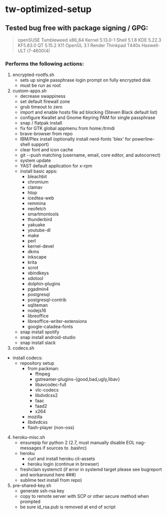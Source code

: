 # tw-optimized-setup

## Tested bug free with package signing / GPG:
  > openSUSE Tumbleweed x86_64 
  > Kernel 5.13.0-1 Shell 5.1.8
  > KDE 5.22.3 KF5.83.0 QT 5.15.2 
  > X11 OpenGL 3.1 Render 
  > Thinkpad T440s Haswell-ULT i7-4600(4)
  
### Performs the following actions:
  
1) encrypted-rootfs.sh 
    * sets up single passphrase login prompt on fully encrypted disk
    * must be run as root
2) custom-apps.sh
    * decrease swappiness
    * set default firewall zone
    * grub timeout to zero
    * import and enable hosts file ad blocking (Steven Black default list)
    * configure Kwallet and Gnome Keyring PAM for single passphrase 
    * snap / flatpak install
    * fix for GTK global appmenu from home:/trmdi
    * brave-browser from repo
    * IBM/Plex install (optionally install nerd-fonts 'blex' for powerline-shell support)
    * clear font and icon cache
    * git --push matching (username, email, core editor, and autocorrect)
    * system update
    * YAST default application for x-rpm 
    * install basic apps:
      * bleachbit 
      * chromium 
      * clamav 
      * htop 
      * icedtea-web
      * remmina 
      * neofetch 
      * smartmontools 
      * thunderbird 
      * yakuake 
      * youtube-dl 
      * make 
      * perl 
      * kernel-devel 
      * dkms 
      * inkscape
      * krita
      * scrot 
      * xbindkeys 
      * xdotool 
      * dolphin-plugins 
      * pgadmin4 
      * postgresql 
      * postgresql-contrib 
      * sqliteman 
      * nodejs16
      * libreoffice 
      * libreoffice-writer-extensions 
      * google-caladea-fonts
    * snap install spotify
    * snap install android-studio
    * snap install slack
3) codecs.sh
  * install codecs:
    * repository setup
      * from packman:
        * ffmpeg 
        * gstreamer-plugins-{good,bad,ugly,libav} 
        * libavcodec-full 
        * vlc-codecs 
        * libdvdcss2 
        * faac 
        * faad2 
        * x264
      * mozilla 
      * libdvdcss
      * flash-player (non-oss) 
 4) heroku-misc.sh
    * ensurepip for python 2 (2.7, must manually disable EOL nag-messages if sources to .bashrc)
    * heroku
      * curl and install heroku cli-assets
      * heroku login (continue in browser)
    * freshclam systemctl (if error in systemd target please see bugreport and workaround here ###)
    * sublime text install from repo)
5) pre-shared-key.sh
    * generate ssh-rsa key
    * copy to remote server with SCP or other secure method when prompted
    * be sure id_rsa.pub is removed at end of script
